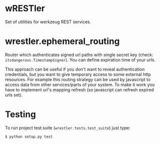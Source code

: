 wRESTler
========

Set of utilities for werkzeug REST services.


# wrestler.ephemeral_routing

Router which authenticates signed url paths with single secret key (check: `itsdangerous.TimestampSigner`). You can define expiration time of your urls.

This approach can be useful if you don't want to reveal authentication credentials, but you want to give temporary access to some external http resources. For example this routing strategy can be used by javascript to access data from other services/parts of your system. To make it work you have to implement url's mapping refresh (so javascript can refresh expired urls set).


# Testing

To run project test suite (`wrestler.tests.test_suite`) just type:

    $ python setup.py test
